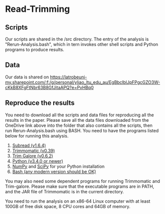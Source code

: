 # Read-Trimming

## Scripts 
Our scripts are shared in the /src directory. The entry of the analysis is "Rerun-Analysis.bash", which in tern invokes other shell scripts and Python programs to produce results.

## Data
Our data is shared on
  https://latrobeuni-my.sharepoint.com/:f:/g/personal/yliao_ltu_edu_au/EgBbclblJpFPgcGZO3W-cKkB8XFgFtNbr63B8GfJitaAPQ?e=PvHBq0

## Reproduce the results
You need to download all the scripts and data files for reproducing all the results in the paper. Please save all the data files downloaded from the OneDrive link above into the folder that also contains all the scripts, then run Rerun-Analysis.bash using BASH. You need to have the programs listed below for running this analysis.

1. [Subread (v1.6.4)](https://sourceforge.net/projects/subread/files/)
2. [Trimmomatic (v0.39)](http://www.usadellab.org/cms/?page=trimmomatic)
3. [Trim Galore (v0.6.2)](https://www.bioinformatics.babraham.ac.uk/projects/trim_galore/)
4. [Python (v3.4.0 or newer)](https://www.python.org/downloads/)
5. [NumPy](https://numpy.org/) and [SciPy](https://www.scipy.org/) for your Python installation
6. [Bash (any modern version should be OK)](https://www.gnu.org/software/bash/)

You may also need some dependent programs for running Trimmomatic and Trim-galore. Please make sure that the executable programs are in PATH, and the JAR file of Trimmomatic is in the current directory. 

You need to run the analysis on an x86-64 Linux computer with at least 100GB of free disk space, 8 CPU cores and 64GB of memory.
